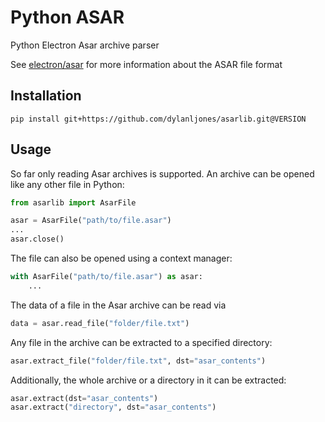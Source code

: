 # Python ASAR

Python Electron Asar archive parser

See [electron/asar](https://github.com/electron/asar) for more information about the ASAR file format

## Installation

````commandline
pip install git+https://github.com/dylanljones/asarlib.git@VERSION
````


## Usage

So far only reading Asar archives is supported. An archive can be opened like
any other file in Python:
````python
from asarlib import AsarFile

asar = AsarFile("path/to/file.asar")
...
asar.close()
````

The file can also be opened using a context manager:
````python
with AsarFile("path/to/file.asar") as asar:
    ...
````

The data of a file in the Asar archive can be read via
````python
data = asar.read_file("folder/file.txt")
````

Any file in the archive can be extracted to a specified directory:
````python
asar.extract_file("folder/file.txt", dst="asar_contents")
````

Additionally, the whole archive or a directory in it can be extracted:
````python
asar.extract(dst="asar_contents")
asar.extract("directory", dst="asar_contents")
````

